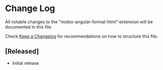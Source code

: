 # Change Log

All notable changes to the "mobio-angular-format-html" extension will be documented in this file.

Check [Keep a Changelog](http://keepachangelog.com/) for recommendations on how to structure this file.

## [Released]

- Initial release